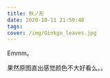 ```yaml
---
title: 秋ノ形
date: 2020-10-11 21:59:48
tags:
cover: /img/Ginkgo_leaves.jpg
---
```


Emmm。

果然原图直出感觉颜色不大好看么。。